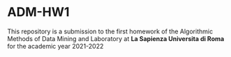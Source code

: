 # ADM-HW1
This repository is a submission to the first homework of the Algorithmic Methods of Data Mining and Laboratory at **La Sapienza Universita di Roma** for the academic year 2021-2022
